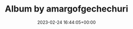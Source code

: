 ---
archive_date: 2024-10-21
code: CpDWK4OhB5I
date: 2023-02-24 16:44:05+00:00
id: '3045375277623680584'
layout: post
media:
- id: '3045375272112613126'
  type: image
  url: media/CpDWK4OhB5I/3045375272112613126.jpg
- id: '3045375069687001950'
  type: video
  url: media/CpDWK4OhB5I/3045375069687001950.mp4
permalink: /p/CpDWK4OhB5I/
thumbnail: media/CpDWK4OhB5I/3045375277623680584.jpg
title: Album by amargofgechechuri
---